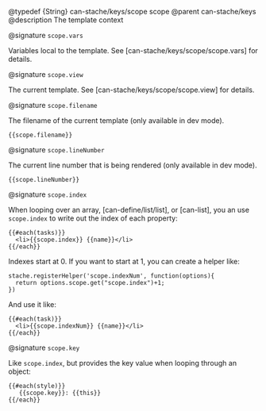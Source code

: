 @typedef {String} can-stache/keys/scope scope
@parent can-stache/keys
@description The template context

@signature `scope.vars`

Variables local to the template. See [can-stache/keys/scope/scope.vars] for details.

@signature `scope.view`

The current template. See [can-stache/keys/scope/scope.view] for details.

@signature `scope.filename`

The filename of the current template (only available in dev mode).

	{{scope.filename}}

@signature `scope.lineNumber`

The current line number that is being rendered (only available in dev mode).

	{{scope.lineNumber}}

@signature `scope.index`

When looping over an array, [can-define/list/list], or [can-list], you an use `scope.index` to write out the index of each property:

    {{#each(tasks)}}
      <li>{{scope.index}} {{name}}</li>
    {{/each}}

Indexes start at 0.  If you want to start at 1, you can create a helper like:

    stache.registerHelper('scope.indexNum', function(options){
      return options.scope.get("scope.index")+1;
    })

And use it like:

    {{#each(task)}}
      <li>{{scope.indexNum}} {{name}}</li>
    {{/each}}

@signature `scope.key`

Like `scope.index`, but provides the key value when looping through an object:

```
{{#each(style)}}
   {{scope.key}}: {{this}}
{{/each}}
```
